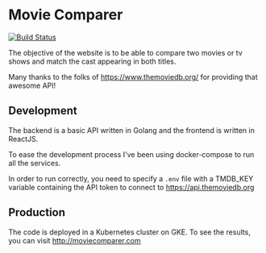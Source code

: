 # Movie Comparer

[![Build Status](https://travis-ci.org/jlopezzarza/moviecomparer.svg?branch=master)](https://travis-ci.org/jlopezzarza/moviecomparer)

The objective of the website is to be able to compare two movies or tv shows
and match the cast appearing in both titles.

Many thanks to the folks of https://www.themoviedb.org/ for providing that awesome
API!

## Development

The backend is a basic API written in Golang and the frontend is written in ReactJS.

To ease the development process I've been using docker-compose to run all the
services.

In order to run correctly, you need to specify a `.env` file with a TMDB_KEY
variable containing the API token to connect to https://api.themoviedb.org

## Production

The code is deployed in a Kubernetes cluster on GKE. To see the results, you
can visit http://moviecomparer.com
